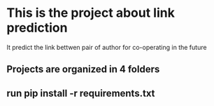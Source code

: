<h1>This is the project about link prediction</h1>
<p>It predict the link bettwen pair of author for co-operating in the future</p>
<h2>Projects are organized in 4 folders</h2>
<h2>run pip install -r requirements.txt</h2>